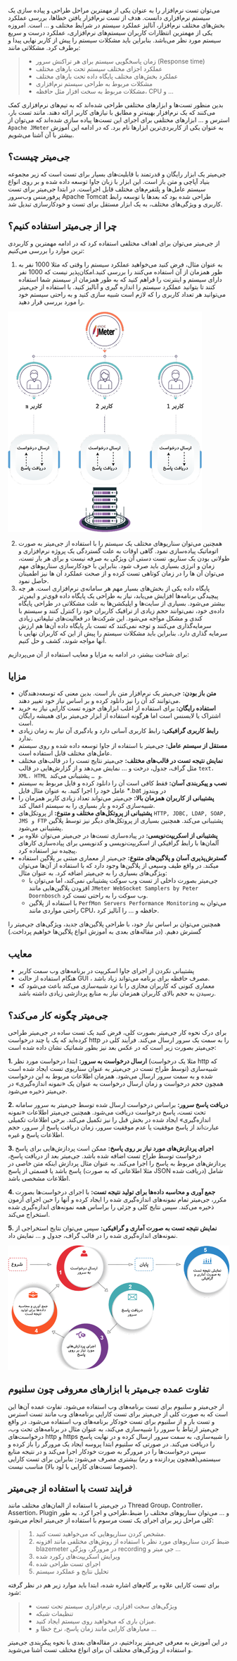 می‌توان تست نرم‌افزار را به عنوان یکی از مهمترین مراحل طراحی و پیاده سازی یک سیستم نرم‌افزاری دانست. هدف از تست نرم‌افزار یافتن خطاها، بررسی عملکرد بخش‌های مختلف نرم‌افزار، آنالیز عملکرد سیستم در شرایط مختلف و … است. امروزه یکی از مهمترین انتظارات کاربران سیستم‌های نرم‌افزاری، عملکرد درست و سریع سیستم مورد نظر می‌باشد. بنابراین باید مشکلات سیستم را پیش از کاربر نهایی پیدا و برطرف کرد. مشکلاتی مانند:

> * زمان پاسخگویی سیستم برای هر تراکنش سرور (Response time)
> * عملکرد اجزای مختلف سیستم تحت بارهای مختلف
> * عملکرد بخش‌های مختلف پایگاه داده تحت بارهای مختلف
> * مشکلات مربوط به طراحی سیستم نرم‌افزاری
> * مشکلات مربوط به سخت افزار مثل حافظه، CPU و …

بدین منظور تست‌ها و ابزارهای مختلفی طراحی شده‌اند که به تیم‌های نرم‌افزاری کمک می‌کنند که یک نرم‌افزار بهینه‌تر و مطابق با نیازهای کاربر ارائه دهند. مانند تست بار، استرس و ...
ابزارهای مختلفی برای اجرای این تست‌ها پیاده سازی شده‌اند که می‌توان از `Apache JMeter` به عنوان یکی از کاربردی‌ترین ابزارها نام برد. که در ادامه این آموزش بیشتر با آن آشنا می‌شویم.

## جی‌میتر چیست؟ 
جی‌میتر یک ابزار رایگان و قدرتمند با قابلیت‌های بسیار برای تست است که زیر مجموعه بنیاد آپاچی و متن باز است. این ابزار با زبان جاوا توسعه داده شده و بر روی انواع سیستم عامل‌ها و پلتفرم‌های مختلف قابل اجراست. در ابتدا جی‌میتر برای تست پرفورمنس وب‌سرور Apache Tomcat طراحی شده بود که بعدها با توسعه رابط کاربری و ویژگی‌های مختلف، به یک ابزار مستقل برای تست و خودکارسازی تبدیل شد. 

## چرا از جی‌میتر استفاده کنیم؟
از جی‌میتر می‌توان برای اهداف مختلفی استفاده کرد که در ادامه مهمترین و کاربردی ترین موارد را بررسی می‌کنیم:

1. به عنوان مثال، فرض کنید می‌خواهید عملکرد سیستم را وقتی که مثلا 1000 نفر به طور همزمان از آن استفاده می‌کنند را بررسی کنید.امکان‌پذیر نیست که 1000 نفر دارای سیستم و اینترنت را فراهم کنید که به طور همزمان از سیستم شما استفاده کنند تا بتوانید عملکرد سیستم را اندازه گیری و آنالیز کنید. با استفاده از جی‌میتر می‌توانید هر تعداد کاربری را که لازم است شبیه سازی کنید و به راحتی سیستم خود را مورد بررسی قرار دهید. 

![Concurrent Users](./resources/concurrent-users.png?raw=true "Concurrent Users")

2. همچنین می‌توان سناریوهای مختلف یک سیستم را با استفاده از جی‌میتر به صورت اتوماتیک پیاده‌سازی نمود. گاهی اوقات به علت گستردگی یک پروژه نرم‌افزاری و طولانی بودن یک سناریو، تست دستی آن ویژگی به صرفه نیست و برای هر بار تست، زمان و انرژی بسیاری باید صرف شود. بنابراین با خودکارسازی سناریوهای مهم می‌توان آن ها را در زمان کوتاهی تست کرده و از صحت عملکرد آن ها نیز اطمینان حاصل نمود.
3. پایگاه داده یکی از بخش‌های بسیار مهم هر سامانه‌ی نرم‌افزاری است. هر چه پیچیدگی برنامه‌ها افزایش می‌یابد، نیاز به طراحی یک پایگاه داده قوی‌تر و ایمن‌تر بیشتر می‌شود. بسیاری از سایت‌ها و اپلیکشن‌ها به علت مشکلاتی در طراحی پایگاه‌ داده‌ی خود، نمی‌توانند حجم زیادی از ترافیک کاربران خود را کنترل کنند و سیستم با کندی و مشکل مواجه می‌شود. این شرکت‌ها در فعالیت‌های تبلیغاتی زیادی سرمایه‌گذاری می‌کنند و توجه نمی‌کنند که تست بار پایگاه داده آن‌ها هم ارزش سرمایه گذاری دارد. بنابراین باید مشکلات سیستم را پیش از این که کاربران نهایی با آنها مواجه شوند، کشف و حل کنیم.

برای شناخت بیشتر، در ادامه به مزایا و معایب استفاده از آن می‌پردازیم:

## مزایا
 * **متن باز بودن:** جی‌میتر یک نرم‌افزار متن باز است. بدین معنی که توسعه‌دهندگان می‌توانند کد آن را نیز دانلود کرده و بر اساس نیاز خود تغییر دهند. 
 * **استفاده رایگان:** برای استفاده از اغلب ابزارهای حوزه تست کارایی نیاز به خرید اشتراک یا لایسنس است اما هرگونه استفاده‌ از ابزار جی‌میتر برای همیشه رایگان است.
 * **رابط کاربری گرافیکی:** رابط کاربری آسانی دارد و یادگیری آن نیاز به زمان زیادی ندارد.
 * **مستقل از سیستم عامل:** جی‌میتر با استفاده از جاوا توسعه داده شده و روی سیستم عامل‌های مختلف قابل استفاده است.
 * **نمایش نتیجه تست در قالب‌های مختلف:** جی‌میتر نتایج تست را در قالب‌های مختلف مثل گراف، جدول، درخت و … نمایش می‌دهد و از گزارش‌هایی در قالب `text، XML، HTML و …` پشتیبانی می‌کند.
 * **نصب و پیکربندی آسان:** فقط کافی است آن را دانلود کرده و فایل مربوط به سیستم عامل خود را اجرا کنید. به عنوان مثال فایل *.bat در ویندوز
 * **پشتیبانی از کاربران همزمان بالا:** جی‌میتر می‌تواند تعداد زیادی کاربر همزمان را شبیه‌سازی کرده و بار بسیاری را به سیستم اعمال کند.
 * **پشتیبانی از پروتکل‌های مختلف و متنوع:** از پروتکل‌های `HTTP, JDBC, LDAP, SOAP, JMS و FTP` پشتیبانی می‌کند. همچنین بسیاری از پروتکل‌های دیگر نیز توسط پلاگین پشتیبانی می‌شود.
 * **پشتیبانی از اسکریپت‌نویسی:** در پیاده‌سازی تست‌ها در جی‌میتر می‌توان علاوه بر آلمان‌ها با رابط گرافیکی از اسکریپت‌نویسی و کدنویسی برای پیاده‌سازی کارهای پیچیده نیز استفاده کرد.
 * **گسترش‌پذیری آسان و پلاگین‌های متنوع:** جی‌میتر از معماری مبتنی بر پلاگین استفاده میکند. در واقع طیف وسیعی از پلاگین‌ها وجود دارد که با استفاده از آن‌ها می‌توان ویژگی‌های بسیاری را به جی‌میتر اضافه کرد. به عنوان مثال:
   * جی‌میتر بصورت داخلی از تست وب سوکت پشتیبانی نمی‌کند، اما می‌توان با افزودن پلاگین‌هایی مانند `JMeter WebSocket Samplers by Peter Doornbosch` وب سوکت را به راحتی تست کرد.
   * با استفاده از پلاگین `PerfMon Servers Performance Monitoring` می‌توان به راحتی مواردی مانند CPU، حافظه و … را آنالیز کرد.

همچنین می‌توان بر اساس نیاز خود، با طراحی پلاگین‌های جدید، ویژگی‌های جی‌میتر را گسترش دهیم. (در مقاله‌های بعدی به آموزش انواع پلاگین‌ها خواهیم پرداخت.) 

## معایب
 * پشتیبانی نکردن از اجرای جاوا اسکریپت در برنامه‌های وب سمت کاربر
 * هنگام استفاده از حالت GUI ، مصرف حافظه برای برنامه می‌تواند زیاد باشد.
 * معماری کنونی که کاربران مجازی را با ترد شبیه‌سازی می‌کند باعث می‌شود که رسیدن به حجم بالای کاربران همزمان نیاز به منابع پردازشی زیادی داشته باشد.
 
## جی‌میتر چگونه کار می‌کند؟
برای درک نحوه کار جی‌میتر بصورت کلی، فرض کنید یک تست ساده در جی‌میتر طراحی کرده‌اید که یک یا چند درخواست http را به سمت یک سرور ارسال می‌کند. فرآیند کلی در جی‌میتر بصورت زیر است که در عکس بعد نیز بطور شماتیک نشان داده شده است: 

**1. ارسال درخواست به سرور:** ابتدا درخواست مورد نظر (مثلا یک درخواست http که توسط طراح تست در جی‌میتر به عنوان سناریوی تست ایجاد شده است) شبیه‌سازی شده و به سمت سرور ارسال می‌شود. همزمان اطلاعات مربوط به این درخواست همچون حجم درخواست و زمان ارسال درخواست به عنوان یک «نمونه اندازه‌گیری» در جی‌میتر ذخیره می‌شود.

**2. دریافت پاسخ سرور:** براساس درخواست ارسال شده توسط جی‌میتر به سرور سامانه تحت تست، پاسخ درخواست دریافت می‌شود. همچنین جی‌میتر اطلاعات «نمونه اندازه‌گیری» ایجاد شده در بخش قبل را نیز تکمیل می‌کند. برخی اطلاعات تکمیلی عبارت‌اند از پاسخ موفقیت یا عدم موفقیت سرور، زمان دریافت پاسخ از سرور، حجم اطلاعات پاسخ و غیره.

**3. اجرای پردازش‌های مورد نیاز بر روی پاسخ:** ممکن است پردازش‌هایی برای پاسخ درخواست توسط طراح تست اضافه شده باشد. جی‌میتر بعد از دریافت پاسخ، پردازش‌های مربوط به پاسخ را اجرا می‌کند. به عنوان مثال پردازش اینکه متن خاصی در پاسخ باشد یا قسمتی از پاسخ (مثلا اطلاعاتی که به صورت JSON دریافت شده) شامل اطلاعات مشخصی باشد. 

**4. جمع آوری و محاسبه داده‌ها برای تولید نتیجه تست:** با اجرای درخواست‌ها بصورت مکرر، جی‌میتر تمام نمونه‌های اندازه‌گیری شده را ایجاد کرده و آنها را حین اجرای آزمون ذخیره می‌کند. سپس نتایج کلی و جزئی را براساس همه نمونه‌های اندازه‌گیری شده استخراج می‌کند.

**5. نمایش نتیجه تست به صورت آماری و گرافیکی:** سپس می‌توان نتایج استخراجی از نمونه‌های اندازه‌گیری شده را در قالب گراف، جدول و … نمایش داد.

![How Jmeter Works](./resources/how-jmeter-works.png?raw=true "How Jmeter Works")

## تفاوت عمده جی‌میتر با ابزارهای معروفی چون سلنیوم
از جی‌میتر و سلنیوم برای تست برنامه‌های وب استفاده می‌شود. تفاوت عمده آن‌ها این است که به صورت کلی از جی‌میتر برای تست کارایی برنامه‌های وب مانند تست استرس و تست بار و از سلنیوم برای تست خودکار برنامه‌های وب استفاده می‌شود. در واقع جی‌میتر ارتباط با سرور را شبیه‌سازی می‌کند، به عنوان مثال در برنامه‌های تحت وب، درخواست‌های http و https را شبیه‌سازی، به سمت سرور ارسال کرده و در نهایت پاسخ را دریافت می‌کند. در صورتی که سلنیوم ابتدا پروسه ایجاد یک مرورگر را باز کرده و سپس درخواست‌ها را در مرورگر به صورت خودکار اجرا می‌کند و در نتیجه منابع سیستمی‌(همچون پردازنده و رم) بیشتری مصرف می‌شود; بنابراین برای تست کارایی (خصوصا تست‌های کارایی با لود بالا) مناسب نیست.

## فرایند تست با استفاده از جی‌میتر
در جی‌میتر با استفاده از المان‌های مختلف مانند Thread Group، Controller، Assertion، Plugin و ... می‌توان سناریوهای مختلف را ضبط،طراحی و اجرا کرد. به طور کلی مراحل زیر برای اجرای یک تست مرسوم با استفاده از جی‌میتر انجام می‌شود:

> 1. مشخص کردن سناریوهایی که می‌خواهید تست کنید.
> 2. ضبط کردن سناریوهای مورد نظر با استفاده از روش‌های مختلفی مانند  افزونه blazemeter در مرورگر، ویژگی recording جی میتر و …
> 3. ویرایش اسکریپت‌های رکورد شده
> 4. اجرای تست طراحی شده
> 5. تحلیل نتایج و عملکرد سیستم

برای تست کارایی علاوه بر گام‌های اشاره شده، ابتدا باید موارد زیر هم در نظر گرفته شود:
> * ویژگی‌های سخت افزاری، نرم‌افزاری سیستم تحت تست
> * تنظیمات شبکه 
> * میزان باری که میخواهید روی سیستم ایجاد کنید.
> * معیارهای کارایی مانند زمان پاسخ، نرخ خطا و …

در این آموزش به معرفی جی‌میتر پرداختیم، در مقاله‌های بعدی با نحوه پیکربندی جی‌میتر و استفاده از ویژگی‌های مختلف آن برای انواع مختلف تست آشنا می‌شوید.
